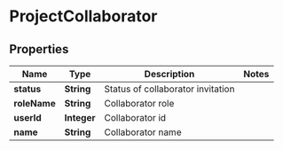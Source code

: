 
# ProjectCollaborator

## Properties
Name | Type | Description | Notes
------------ | ------------- | ------------- | -------------
**status** | **String** | Status of collaborator invitation | 
**roleName** | **String** | Collaborator role | 
**userId** | **Integer** | Collaborator id | 
**name** | **String** | Collaborator name | 



